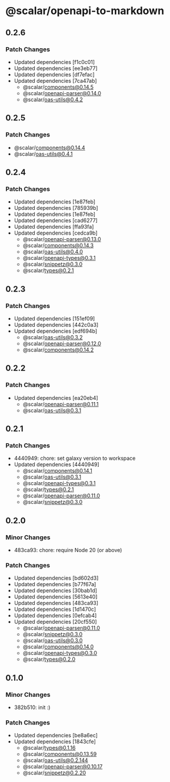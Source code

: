 # @scalar/openapi-to-markdown

## 0.2.6

### Patch Changes

- Updated dependencies [f1c0c01]
- Updated dependencies [ee3eb77]
- Updated dependencies [df7efac]
- Updated dependencies [7ca47ab]
  - @scalar/components@0.14.5
  - @scalar/openapi-parser@0.14.0
  - @scalar/oas-utils@0.4.2

## 0.2.5

### Patch Changes

- @scalar/components@0.14.4
- @scalar/oas-utils@0.4.1

## 0.2.4

### Patch Changes

- Updated dependencies [1e87feb]
- Updated dependencies [785939b]
- Updated dependencies [1e87feb]
- Updated dependencies [cad6277]
- Updated dependencies [ffa93fa]
- Updated dependencies [cedca9b]
  - @scalar/openapi-parser@0.13.0
  - @scalar/components@0.14.3
  - @scalar/oas-utils@0.4.0
  - @scalar/openapi-types@0.3.1
  - @scalar/snippetz@0.3.0
  - @scalar/types@0.2.1

## 0.2.3

### Patch Changes

- Updated dependencies [151ef09]
- Updated dependencies [442c0a3]
- Updated dependencies [edf694b]
  - @scalar/oas-utils@0.3.2
  - @scalar/openapi-parser@0.12.0
  - @scalar/components@0.14.2

## 0.2.2

### Patch Changes

- Updated dependencies [ea20eb4]
  - @scalar/openapi-parser@0.11.1
  - @scalar/oas-utils@0.3.1

## 0.2.1

### Patch Changes

- 4440949: chore: set galaxy version to workspace
- Updated dependencies [4440949]
  - @scalar/components@0.14.1
  - @scalar/oas-utils@0.3.1
  - @scalar/openapi-types@0.3.1
  - @scalar/types@0.2.1
  - @scalar/openapi-parser@0.11.0
  - @scalar/snippetz@0.3.0

## 0.2.0

### Minor Changes

- 483ca93: chore: require Node 20 (or above)

### Patch Changes

- Updated dependencies [bd602d3]
- Updated dependencies [b77f67a]
- Updated dependencies [30bab1d]
- Updated dependencies [5613e40]
- Updated dependencies [483ca93]
- Updated dependencies [1d1470c]
- Updated dependencies [0efcab4]
- Updated dependencies [20cf550]
  - @scalar/openapi-parser@0.11.0
  - @scalar/snippetz@0.3.0
  - @scalar/oas-utils@0.3.0
  - @scalar/components@0.14.0
  - @scalar/openapi-types@0.3.0
  - @scalar/types@0.2.0

## 0.1.0

### Minor Changes

- 382b510: init :)

### Patch Changes

- Updated dependencies [be8a6ec]
- Updated dependencies [1843cfe]
  - @scalar/types@0.1.16
  - @scalar/components@0.13.59
  - @scalar/oas-utils@0.2.144
  - @scalar/openapi-parser@0.10.17
  - @scalar/snippetz@0.2.20
